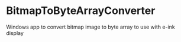 # BitmapToByteArrayConverter
Windows app to convert bitmap image to byte array to use with e-ink display
